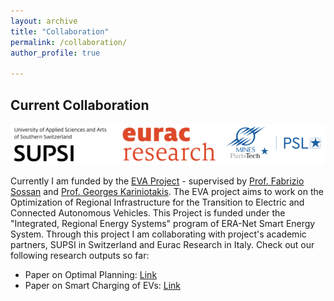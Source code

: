 ```yaml
---
layout: archive
title: "Collaboration"
permalink: /collaboration/ 
author_profile: true

---
```



## Current Collaboration
![Alt text](/images/EVA_Partners2.png)

Currently I am funded by the [EVA Project](https://evaproject.eu/) - supervised by [Prof. Fabrizio Sossan](https://cv.archives-ouvertes.fr/fabrizio-sossan) and [Prof. Georges Kariniotakis](http://www.mines-paristech.fr/Services/Annuaire/georges-kariniotakis). The EVA project aims to work on the Optimization of Regional Infrastructure for the Transition to Electric and Connected Autonomous Vehicles. This Project is funded under the "Integrated, Regional Energy Systems" program of ERA-Net Smart Energy System. Through this project I am collaborating with project's academic partners, SUPSI in Switzerland and Eurac Research in Italy. Check out our following research outputs so far:
   - Paper on Optimal Planning: [Link](https://arxiv.org/abs/2111.07100) 
   - Paper on Smart Charging of EVs: [Link](https://ieeexplore.ieee.org/document/9639954/)  
  




